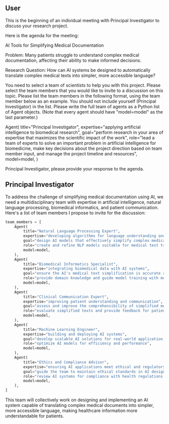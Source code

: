 ## User

This is the beginning of an individual meeting with Principal Investigator to discuss your research project.

Here is the agenda for the meeting:

AI Tools for Simplifying Medical Documentation

Problem: Many patients struggle to understand complex medical documentation, affecting their ability to make informed decisions.

Research Question: How can AI systems be designed to automatically translate complex medical texts into simpler, more accessible language?

You need to select a team of scientists to help you with this project. Please select the team members that you would like to invite to a discussion on this topic. Please list the team members in the following format, using the team member below as an example. You should not include yourself (Principal Investigator) in the list. Please write the full team of agents as a Python list of Agent objects. (Note that every agent should have "model=model" as the last parameter.)

Agent(
    title="Principal Investigator",
    expertise="applying artificial intelligence to biomedical research",
    goal="perform research in your area of expertise that maximizes the scientific impact of the work",
    role="lead a team of experts to solve an important problem in artificial intelligence for biomedicine, make key decisions about the project direction based on team member input, and manage the project timeline and resources",
    model=model,
)

Principal Investigator, please provide your response to the agenda.

## Principal Investigator

To address the challenge of simplifying medical documentation using AI, we need a multidisciplinary team with expertise in artificial intelligence, natural language processing, biomedical informatics, and patient communication. Here's a list of team members I propose to invite for the discussion:

```python
team_members = [
    Agent(
        title="Natural Language Processing Expert",
        expertise="developing algorithms for language understanding and simplification",
        goal="design AI models that effectively simplify complex medical texts",
        role="create and refine NLP models suitable for medical text translation",
        model=model,
    ),
    Agent(
        title="Biomedical Informatics Specialist",
        expertise="integrating biomedical data with AI systems",
        goal="ensure the AI's medical text simplification is accurate and context-aware",
        role="provide domain knowledge and guide model training with medical datasets",
        model=model,
    ),
    Agent(
        title="Clinical Communication Expert",
        expertise="improving patient understanding and communication",
        goal="assess and improve the comprehensibility of simplified medical texts",
        role="evaluate simplified texts and provide feedback for patient accessibility",
        model=model,
    ),
    Agent(
        title="Machine Learning Engineer",
        expertise="building and deploying AI systems",
        goal="develop scalable AI solutions for real-world application in medical documentation",
        role="optimize AI models for efficiency and performance",
        model=model,
    ),
    Agent(
        title="Ethics and Compliance Advisor",
        expertise="ensuring AI applications meet ethical and regulatory standards",
        goal="guide the team to maintain ethical standards in AI design and deployment",
        role="review AI systems for compliance with health regulations and ethical guidelines",
        model=model,
    ),
]
```

This team will collectively work on designing and implementing an AI system capable of translating complex medical documents into simpler, more accessible language, making healthcare information more understandable for patients.

